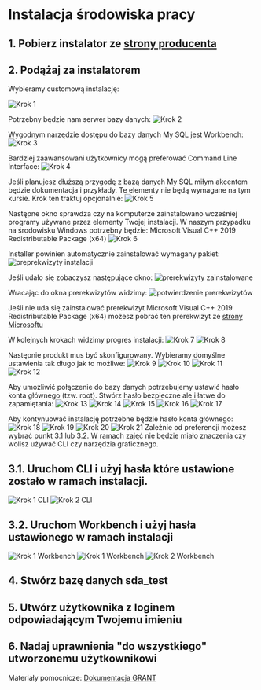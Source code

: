 # Instalacja środowiska pracy

## 1. Pobierz instalator ze [strony producenta](https://dev.mysql.com/downloads/installer/)

## 2. Podążaj za instalatorem

  Wybieramy customową instalację:

  ![Krok 1](./obrazy/Instalator_krok1.PNG)

  Potrzebny będzie nam serwer bazy danych:
  ![Krok 2](./obrazy/Instalator_krok2.PNG)

  Wygodnym narzędzie dostępu do bazy danych My SQL jest Workbench:
  ![Krok 3](./obrazy/Instalator_krok3.PNG)

  Bardziej zaawansowani użytkownicy mogą preferować Command Line Interface:
  ![Krok 4](./obrazy/Instalator_krok4.PNG)

  Jeśli planujesz dłuższą przygodę z bazą danych My SQL miłym akcentem będzie dokumentacja i przykłady. Te elementy nie
  będą wymagane na tym kursie. Krok ten traktuj opcjonalnie:
  ![Krok 5](./obrazy/Instalator_krok5_opcjonalny.PNG)

  Następne okno sprawdza czy na komputerze zainstalowano wcześniej programy używane przez elementy Twojej instalacji.
  W naszym przypadku na środowisku Windows potrzebny będzie: Microsoft Visual C++ 2019 Redistributable Package (x64)
  ![Krok 6](./obrazy/Instalator_krok6.PNG)

  Installer powinien automatycznie zainstalować wymagany pakiet:
  ![preprekwizyty instalacji](./obrazy/prerekwizyt_instalacja.PNG)

  Jeśli udało się zobaczysz następujące okno:
  ![prerekwizyty zainstalowane](./obrazy/prerekwizyt_success.PNG)

  Wracając do okna prerekwizytów widzimy:
  ![potwierdzenie prerekwizytów](./obrazy/spelnione_prerekwizyty.PNG)

  Jeśli nie uda się zainstalować prerekwizyt Microsoft Visual C++ 2019 Redistributable Package (x64) możesz pobrać ten
  prerekwizyt ze [strony Microsoftu](https://visualstudio.microsoft.com/pl/downloads/)

  W kolejnych krokach widzimy progres instalacji:
  ![Krok 7](./obrazy/Instalator_krok7.PNG)
  ![Krok 8](./obrazy/Instalator_krok8.PNG)

  Następnie produkt mus być skonfigurowany. Wybieramy domyślne ustawienia tak długo jak to możliwe:
  ![Krok 9](./obrazy/Instalator_krok9.PNG)
  ![Krok 10](./obrazy/Instalator_krok10.PNG)
  ![Krok 11](./obrazy/Instalator_krok11.PNG)
  ![Krok 12](./obrazy/Instalator_krok12.PNG)

  Aby umożliwić połączenie do bazy danych potrzebujemy ustawić hasło konta głównego (tzw. root). Stwórz hasło bezpieczne
  ale i łatwe do zapamiętania:
  ![Krok 13](./obrazy/Instalator_krok13.PNG)
  ![Krok 14](./obrazy/Instalator_krok14.PNG)
  ![Krok 15](./obrazy/Instalator_krok15.PNG)
  ![Krok 16](./obrazy/Instalator_krok16.PNG)
  ![Krok 17](./obrazy/Instalator_krok17.PNG)

  Aby kontynuować instalację potrzebne będzie hasło konta głównego:
  ![Krok 18](./obrazy/Instalator_krok18.PNG)
  ![Krok 19](./obrazy/Instalator_krok19.PNG)
  ![Krok 20](./obrazy/Instalator_krok20.PNG)
  ![Krok 21](./obrazy/Instalator_krok21.PNG)
Zależnie od preferencji możesz wybrać punkt 3.1 lub 3.2. W ramach zajęć nie będzie miało znaczenia czy wolisz używać CLI
czy narzędzia graficznego.

## 3.1. Uruchom CLI i użyj hasła które ustawione zostało w ramach instalacji.

  ![Krok 1 CLI](./obrazy/CLI1.PNG)
  ![Krok 2 CLI](./obrazy/CLI2.PNG)

## 3.2. Uruchom Workbench i użyj hasła ustawionego w ramach instalacji

  ![Krok 1 Workbench](./obrazy/workbench1.PNG)
  ![Krok 1 Workbench](./obrazy/workbench2.PNG)
  ![Krok 2 Workbench](./obrazy/workbench3.PNG)

## 4. Stwórz bazę danych sda_test

## 5. Utwórz użytkownika z loginem odpowiadającym Twojemu imieniu

## 6. Nadaj uprawnienia "do wszystkiego" utworzonemu użytkownikowi

Materiały pomocnicze:
  [Dokumentacja GRANT](https://dev.mysql.com/doc/refman/8.0/en/grant.html)